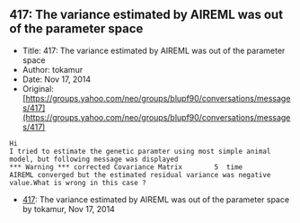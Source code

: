 ## 417: The variance estimated by AIREML was out of the parameter space

- Title: 417: The variance estimated by AIREML was out of the parameter space
- Author: tokamur
- Date: Nov 17, 2014
- Original: [https://groups.yahoo.com/neo/groups/blupf90/conversations/messages/417](https://groups.yahoo.com/neo/groups/blupf90/conversations/messages/417)

```
Hi
I tried to estimate the genetic paramter using most simple animal model, but following message was displayed
*** Warning *** corrected Covariance Matrix	       5  time
AIREML converged but the estimated residual variance was negative value.What is wrong in this case ?
```

- [417](0417.md): The variance estimated by AIREML was out of the parameter space by tokamur, Nov 17, 2014
